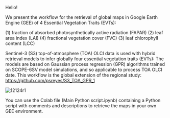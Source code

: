 
Hello!

We present the workflow for the retrieval of global maps in Google Earth Engine (GEE) of 4 Essential Vegetation Traits (EVTs): 

(1) fraction of absorbed photosynthetically active radiation (FAPAR)
(2) leaf area index (LAI)
(4) fractional vegetation cover (FVC)
(3) leaf chlorophyll content (LCC)


Sentinel-3 (S3) top-of-atmosphere (TOA) OLCI data is used with hybrid retrieval models to infer globally four essential vegetation traits (EVTs):
The models are based on Gaussian process regression (GPR) algorithms trained on SCOPE-6SV model simulations, and so applicable to process TOA OLCI date.
This workflow is the global extension of the regional study: https://github.com/psreyes/S3_TOA_GPR_1


![12124r1](https://user-images.githubusercontent.com/123364246/219020011-22517ec1-2cf6-4b91-8334-fdd813aac119.png)


You can use the Colab file (Main Python script.ipynb) containing a Python script with comments and descriptions to retrieve the maps in your own GEE environment.
